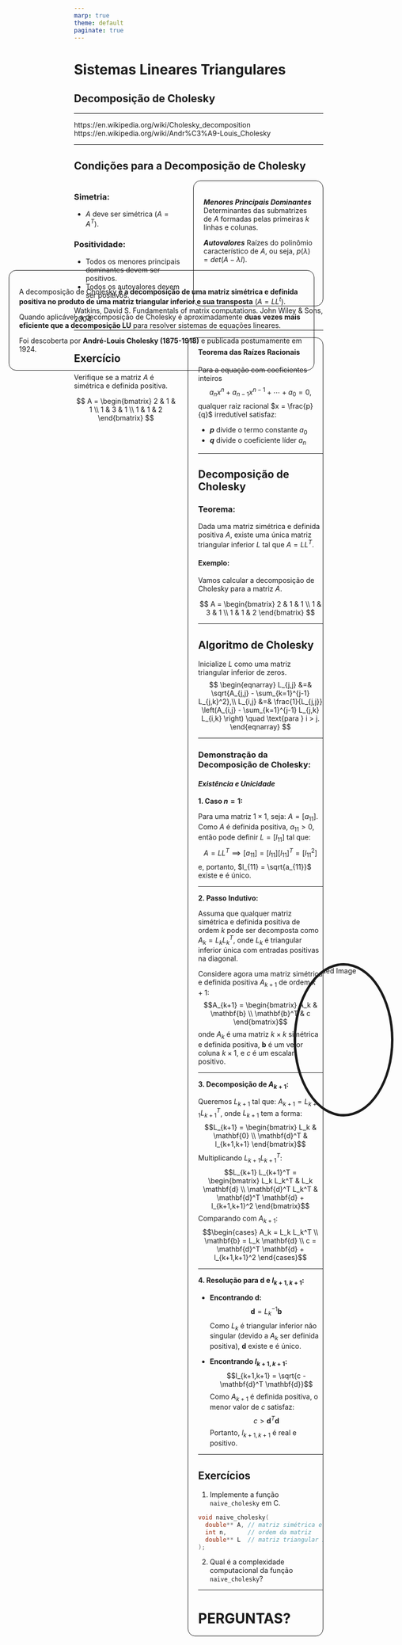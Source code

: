 ```yaml
---
marp: true
theme: default
paginate: true
---
```


# Sistemas Lineares Triangulares
## Decomposição de Cholesky

---

<div style="width: 60%; border: 1px solid; border-radius:15px; padding:20px; position:absolute; left:10%; top: 15%;">

A decomposição de Cholesky **é a decomposição de uma matriz simétrica e definida positiva no produto de uma matriz triangular inferior e sua transposta** $(A=LL^t)$. 

Quando aplicável, a decomposição de Cholesky é aproximadamente **duas vezes mais eficiente que a decomposição LU** para resolver sistemas de equações lineares.

Foi descoberta por **André-Louis Cholesky (1875-1918)** e publicada postumamente em 1924. 

</div>

<div style="position:absolute; width:20%; border-radius:50%; right:10%; top:50%;">
    <img src="images/220px-Andre_Cholesky.jpg" alt="Rounded Image" style="position:absolute; width:300px; border-radius:50%; border: 5px solid">
</div>

<footer>
https://en.wikipedia.org/wiki/Cholesky_decomposition <br>
https://en.wikipedia.org/wiki/Andr%C3%A9-Louis_Cholesky
</footer>

---

## Condições para a Decomposição de Cholesky
<div style="display: flex; justify-content: space-between; gap: 20px;"> 
<div style="width: 50%; border: 0px solid; border-radius:15px;">

### Simetria:
- $A$ deve ser simétrica $(A = A^T)$.
### Positividade:
- Todos os menores principais dominantes devem ser positivos.
- Todos os autovalores devem ser positivos.

</div>
<div style="width: 50%; border: 1px solid; border-radius:15px; padding: 20px;">

***Menores Principais Dominantes***
Determinantes das submatrizes de $A$ formadas pelas primeiras $k$ linhas e colunas.

***Autovalores***
Raízes do polinômio característico de $A$, ou seja, $p(\lambda)=det(A-\lambda I)$.

</div>
</div>

<footer>
Watkins, David S. Fundamentals of matrix computations. John Wiley & Sons, 2004.
</footer>

---


<div style="display: flex; justify-content: space-between; gap: 20px;"> 
<div style="width: 50%; border: 0px solid; border-radius:15px;">

## Exercício
Verifique se a matriz $A$ é simétrica e definida positiva. 

$$
A = \begin{bmatrix}
2 & 1 & 1 \\
1 & 3 & 1 \\
1 & 1 & 2
\end{bmatrix}
$$

</div>
<div style="width: 50%; border: 1px solid; border-radius:15px; padding-left: 20px;">

#### Teorema das Raízes Racionais

Para a equação com coeficientes inteiros
$$a_nx^n + a_{n-1}x^{n-1} + \cdots + a_0 = 0,$$
qualquer raiz racional $x = \frac{p}{q}$ irredutível satisfaz:
  - **$p$** divide o termo constante $a_0$
  - **$q$** divide o coeficiente líder $a_n$

---

## Decomposição de Cholesky

### Teorema:
Dada uma matriz simétrica e definida positiva $A$, existe uma única matriz triangular inferior $L$ tal que $A = LL^T$.

#### Exemplo:
Vamos calcular a decomposição de Cholesky para a matriz $A$.

$$
A = \begin{bmatrix}
2 & 1 & 1 \\
1 & 3 & 1 \\
1 & 1 & 2
\end{bmatrix}
$$

---


## Algoritmo de Cholesky

Inicialize $L$ como uma matriz triangular inferior de zeros.
$$
\begin{eqnarray}
L_{j,j} &=& \sqrt{A_{j,j} - \sum_{k=1}^{j-1} L_{j,k}^2},\\
L_{i,j} &=& \frac{1}{L_{j,j}} \left(A_{i,j} - \sum_{k=1}^{j-1} L_{j,k} L_{i,k} \right) \quad \text{para } i > j.
\end{eqnarray}
$$

---

### Demonstração da Decomposição de Cholesky:
#### ***Existência e Unicidade***

**1. Caso $n = 1$:**

Para uma matriz $1 \times 1$, seja: $A = [a_{11}]$.
Como $A$ é definida positiva, $a_{11} > 0$, então pode definir $L = [l_{11}]$ tal que:
$$A = LL^T \implies [a_{11}] = [l_{11}] [l_{11}]^T = [l_{11}^2]$$
e, portanto, $l_{11} = \sqrt{a_{11}}$ existe e é único.

---

**2. Passo Indutivo:**

Assuma que qualquer matriz simétrica e definida positiva de ordem $k$ pode ser decomposta como $A_k = L_k L_k^T$, onde $L_k$ é triangular inferior única com entradas positivas na diagonal.

Considere agora uma matriz simétrica e definida positiva $A_{k+1}$ de ordem $k+1$:
$$A_{k+1} = \begin{bmatrix}
A_k & \mathbf{b} \\
\mathbf{b}^T & c
\end{bmatrix}$$
onde $A_k$ é uma matriz $k \times k$ simétrica e definida positiva, $\mathbf{b}$ é um vetor coluna $k \times 1$, e $c$ é um escalar positivo.

---

**3. Decomposição de $A_{k+1}$:**

Queremos $L_{k+1}$ tal que: $A_{k+1} = L_{k+1} L_{k+1}^T$, onde $L_{k+1}$ tem a forma:
$$L_{k+1} = \begin{bmatrix}
L_k & \mathbf{0} \\
\mathbf{d}^T & l_{k+1,k+1}
\end{bmatrix}$$
Multiplicando $L_{k+1} L_{k+1}^T$:
$$L_{k+1} L_{k+1}^T = \begin{bmatrix}
L_k L_k^T & L_k \mathbf{d} \\
\mathbf{d}^T L_k^T & \mathbf{d}^T \mathbf{d} + l_{k+1,k+1}^2
\end{bmatrix}$$
Comparando com $A_{k+1}$:
$$\begin{cases}
A_k = L_k L_k^T \\
\mathbf{b} = L_k \mathbf{d} \\
c = \mathbf{d}^T \mathbf{d} + l_{k+1,k+1}^2
\end{cases}$$

---

**4. Resolução para $\mathbf{d}$ e $l_{k+1,k+1}$:**

- **Encontrando $\mathbf{d}$:**
$$\mathbf{d} = L_k^{-1} \mathbf{b}$$
Como $L_k$ é triangular inferior não singular (devido a $A_k$ ser definida positiva), $\mathbf{d}$ existe e é único.

- **Encontrando $l_{k+1,k+1}$:**
$$l_{k+1,k+1} = \sqrt{c - \mathbf{d}^T \mathbf{d}}$$
Como $A_{k+1}$ é definida positiva, o menor valor de $c$ satisfaz:
$$c > \mathbf{d}^T \mathbf{d}$$
Portanto, $l_{k+1,k+1}$ é real e positivo. 

---

## Exercícios
1. Implemente a função `naive_cholesky` em C.

```c
void naive_cholesky(
  double** A, // matriz simétrica e definida positiva
  int n,      // ordem da matriz
  double** L  // matriz triangular inferior
);
```
2. Qual é a complexidade computacional da função `naive_cholesky`?

---
<!-- backgroundColor: orange -->

# PERGUNTAS?